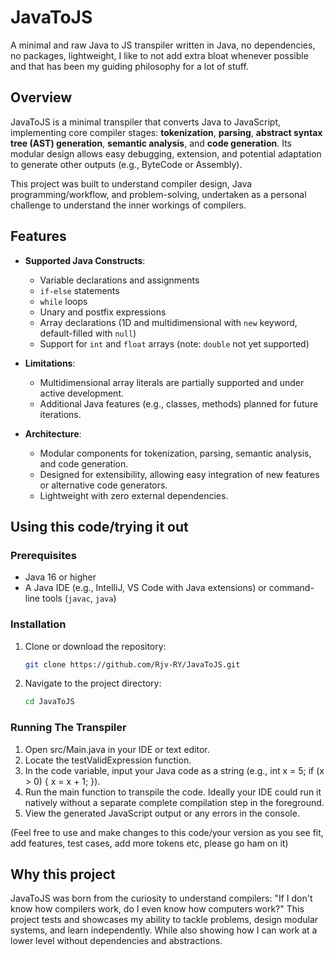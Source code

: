 # JavaToJS
A minimal and raw Java to JS transpiler written in Java, no dependencies, no packages, lightweight, I like to not add extra bloat whenever possible and that has been my guiding philosophy for a lot of stuff.

## Overview
JavaToJS is a minimal transpiler that converts Java to JavaScript, implementing core compiler stages: **tokenization**, **parsing**, **abstract syntax tree (AST) generation**, **semantic analysis**, and **code generation**.
Its modular design allows easy debugging, extension, and potential adaptation to generate other outputs (e.g., ByteCode or Assembly).

This project was built to understand compiler design, Java programming/workflow, and problem-solving, undertaken as a personal challenge to understand the inner workings of compilers.

## Features

- **Supported Java Constructs**:
  - Variable declarations and assignments
  - `if-else` statements
  - `while` loops
  - Unary and postfix expressions
  - Array declarations (1D and multidimensional with `new` keyword, default-filled with `null`)
  - Support for `int` and `float` arrays (note: `double` not yet supported)

- **Limitations**:
  - Multidimensional array literals are partially supported and under active development.
  - Additional Java features (e.g., classes, methods) planned for future iterations.

- **Architecture**:
  - Modular components for tokenization, parsing, semantic analysis, and code generation.
  - Designed for extensibility, allowing easy integration of new features or alternative code generators.
  - Lightweight with zero external dependencies.

## Using this code/trying it out

### Prerequisites
- Java 16 or higher
- A Java IDE (e.g., IntelliJ, VS Code with Java extensions) or command-line tools (`javac`, `java`)

### Installation
1. Clone or download the repository:
   ```bash
   git clone https://github.com/Rjv-RY/JavaToJS.git

2. Navigate to the project directory:
   ```bash
   cd JavaToJS

### Running The Transpiler

1. Open src/Main.java in your IDE or text editor.
2. Locate the testValidExpression function.
3. In the code variable, input your Java code as a string (e.g., int x = 5; if (x > 0) { x = x + 1; }).
4. Run the main function to transpile the code. Ideally your IDE could run it natively without a separate complete compilation step in the foreground.
5. View the generated JavaScript output or any errors in the console.

(Feel free to use and make changes to this code/your version as you see fit, add features, test cases, add more tokens etc, please go ham on it)

## Why this project
JavaToJS was born from the curiosity to understand compilers: "If I don't know how compilers work, do I even know how computers work?"
This project tests and showcases my ability to tackle problems, design modular systems, and learn independently. While also showing how I can work at a lower level without dependencies and abstractions.
